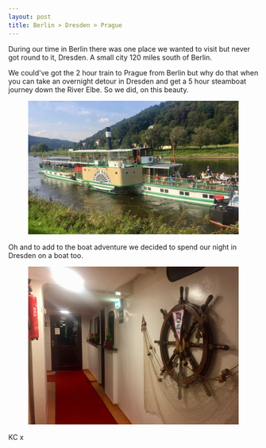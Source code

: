 ```yaml
---
layout: post
title: Berlin > Dresden > Prague
---
```


During our time in Berlin there was one place we wanted to visit but never got round to it, Dresden. A small city 120 miles south of Berlin.

We could've got the 2 hour train to Prague from Berlin but why do that when you can take an overnight detour in Dresden and get a 5 hour steamboat journey down the River Elbe. So we did, on this beauty.

<figure>
  <img src="/images/dresden/steam-boat.jpg" class="medium-image" alt="Steam boat">
</figure>


Oh and to add to the boat adventure we decided to spend our night in Dresden on a boat too.

<figure>
  <img src="/images/dresden/dresden-boat.jpg" class="medium-image" alt="Overnight boat in Dresden">
</figure>

KC x
